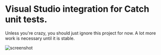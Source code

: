 Visual Studio integration for Catch unit tests.
==================

Unless you're crazy, you should just ignore this project for now. A lot more work is necessary until it is stable.

![screenshot](https://raw.github.com/SeanCline/CatchVsTestAdapter/master/screenshot.png)
